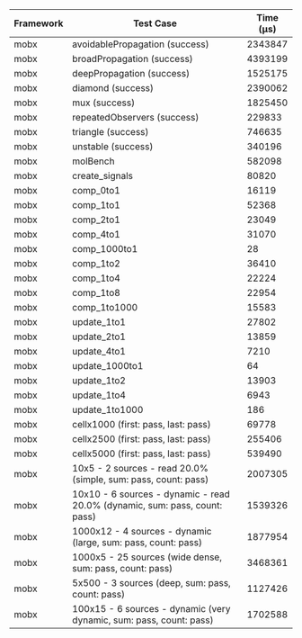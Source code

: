| Framework | Test Case | Time (μs) |
| --- | --- | --- |
| mobx | avoidablePropagation (success) | 2343847 |
| mobx | broadPropagation (success) | 4393199 |
| mobx | deepPropagation (success) | 1525175 |
| mobx | diamond (success) | 2390062 |
| mobx | mux (success) | 1825450 |
| mobx | repeatedObservers (success) | 229833 |
| mobx | triangle (success) | 746635 |
| mobx | unstable (success) | 340196 |
| mobx | molBench | 582098 |
| mobx | create_signals | 80820 |
| mobx | comp_0to1 | 16119 |
| mobx | comp_1to1 | 52368 |
| mobx | comp_2to1 | 23049 |
| mobx | comp_4to1 | 31070 |
| mobx | comp_1000to1 | 28 |
| mobx | comp_1to2 | 36410 |
| mobx | comp_1to4 | 22224 |
| mobx | comp_1to8 | 22954 |
| mobx | comp_1to1000 | 15583 |
| mobx | update_1to1 | 27802 |
| mobx | update_2to1 | 13859 |
| mobx | update_4to1 | 7210 |
| mobx | update_1000to1 | 64 |
| mobx | update_1to2 | 13903 |
| mobx | update_1to4 | 6943 |
| mobx | update_1to1000 | 186 |
| mobx | cellx1000 (first: pass, last: pass) | 69778 |
| mobx | cellx2500 (first: pass, last: pass) | 255406 |
| mobx | cellx5000 (first: pass, last: pass) | 539490 |
| mobx | 10x5 - 2 sources - read 20.0% (simple, sum: pass, count: pass) | 2007305 |
| mobx | 10x10 - 6 sources - dynamic - read 20.0% (dynamic, sum: pass, count: pass) | 1539326 |
| mobx | 1000x12 - 4 sources - dynamic (large, sum: pass, count: pass) | 1877954 |
| mobx | 1000x5 - 25 sources (wide dense, sum: pass, count: pass) | 3468361 |
| mobx | 5x500 - 3 sources (deep, sum: pass, count: pass) | 1127426 |
| mobx | 100x15 - 6 sources - dynamic (very dynamic, sum: pass, count: pass) | 1702588 |

